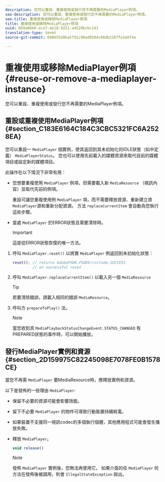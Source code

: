 ```yaml
---
description: 您可以重設、重複使用或發行您不再需要的MediaPlayer例項。
seo-description: 您可以重設、重複使用或發行您不再需要的MediaPlayer例項。
seo-title: 重複使用或移除MediaPlayer例項
title: 重複使用或移除MediaPlayer例項
uuid: 0b9a06b0-ece7-4e18-9221-a4528bcbc141
translation-type: tm+mt
source-git-commit: 040655d8ba5f91c98ed0584c08db226ffe1e0f4e

---
```



# 重複使用或移除MediaPlayer例項{#reuse-or-remove-a-mediaplayer-instance}

您可以重設、重複使用或發行您不再需要的MediaPlayer例項。

## 重設或重複使用MediaPlayer例項 {#section_C183E6164C184C3CBC5321FC6A2528EA}

您可以重設一 `MediaPlayer` 個實例，使其返回到其未初始化的IDLE狀態（如中定義） `MediaPlayerStatus`。 您也可以使用先前載入的媒體資源來取代目前的媒體項目或設定新的媒體項目。

此操作在以下情況下非常有用：

* 您想要重複使用 `MediaPlayer` 例項，但需要載入新 `MediaResource` （視訊內容）並取代先前的例項。

   重設可讓您重複使用例 `MediaPlayer` 項，而不需要釋放資源、重新建立資 `MediaPlayer`源和重新分配資源。 方法 `replaceCurrentItem` 會自動為您執行這些步驟。

* 當處 `MediaPlayer` 於ERROR狀態且需要清除時。

   >[!IMPORTANT]
   >
   >這是從ERROR狀態恢復的唯一方法。

1. 呼叫 `MediaPlayer.reset()` 以將實 `MediaPlayer` 例返回到未初始化狀態：

   ```js
   reset(); // returns AdobePSDK.PSDKErrorCode.SUCCESS 
            // on successful reset
   ```

1. 呼叫 `MediaPlayer.replaceCurrentItem()` 以載入另一個 `MediaResource`

   >[!TIP]
   >
   >若要清除錯誤，請載入相同的錯誤 `MediaResource`。

1. 呼叫方 `prepareToPlay()` 法。

   >[!NOTE]
   >
   >當您收到具 `MediaPlaybackStatusChangeEvent.STATUS_CHANGED` 有PREPARED狀態的事件時，可以開始播放。

## 發行MediaPlayer實例和資源 {#section_2D159975C82245098E7078FE0B1578CE}

當您不再需 `MediaPlayer` 要MediaResource時，應釋放實例和資源。

以下是發佈的一些理由 `MediaPlayer`:

* 保留不必要的資源可能會影響效能。
* 留下不必要 `MediaPlayer` 的物件可導致行動裝置持續耗電。
* 如果裝置不支援同一視訊codec的多個執行個體，其他應用程式可能會發生播放失敗。

* 釋放 `MediaPlayer`。

   ```js
   void release()
   ```

   >[!NOTE]
   >
   >發佈 `MediaPlayer` 實例後，您無法再使用它。 如果介面的任 `MediaPlayer` 何方法在發佈後被調用，則會 `IllegalStateException` 拋出。


